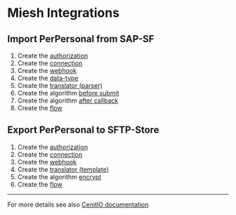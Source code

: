 # Miesh Integrations

## Import PerPersonal from SAP-SF

1. Create the [authorization](authorizations/sap-success-factors.md) 
2. Create the [connection](connections/sap-success-factors.md)
3. Create the [webhook](webhooks/sap-success-factors-get-perpersonal.md)
4. Create the [data-type](data-types/SAPSuccessFactors-PerPersonal.md)
5. Create the [translator (parser)](translators/parse_from_sapsf_api_response_to_sapsf_perpersonal.md)
6. Create the algorithm [before submit](algorithms/sapsf-setup_import_before_submit.md)
7. Create the algorithm [after callback](algorithms/sapsf-setup_import_next_page_after_callback.md)
8. Create the [flow](flows/sap-success-factors-import-perpersonal.md)

## Export PerPersonal to SFTP-Store

1. Create the [authorization](authorizations/sftp-store.md) 
2. Create the [connection](connections/sftp-store.md)
3. Create the [webhook](webhooks/sftp-store-upload-file.md)
4. Create the [translator (template)](translators/parse_from_sapsf_perpersonal_to_sftpstore_uplaod_request.md)
5. Create the algorithm [encrypt](algorithms/miesh-encrypt.md)
6. Create the [flow](flows/sftp-store-export-perpersonal.md)

<hr />

   For more details see also [CenitIO documentation](https://cenit-io.github.io/docs)